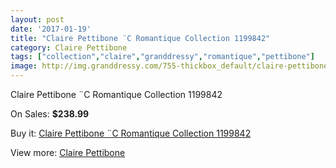```yaml
---
layout: post
date: '2017-01-19'
title: "Claire Pettibone ¨C Romantique Collection 1199842"
category: Claire Pettibone
tags: ["collection","claire","granddressy","romantique","pettibone"]
image: http://img.granddressy.com/755-thickbox_default/claire-pettibone-c-romantique-collection-1199842.jpg
---
```

Claire Pettibone ¨C Romantique Collection 1199842

On Sales: **$238.99**
<a href="https://www.granddressy.com/en/claire-pettibone/606-claire-pettibone-c-romantique-collection-1199842.html"><amp-img layout="responsive" width="600" height="600" src="//img.granddressy.com/755-thickbox_default/claire-pettibone-c-romantique-collection-1199842.jpg" alt="Claire Pettibone ¨C Romantique Collection 1199842 0" /></a>
<a href="https://www.granddressy.com/en/claire-pettibone/606-claire-pettibone-c-romantique-collection-1199842.html"><amp-img layout="responsive" width="600" height="600" src="//img.granddressy.com/756-thickbox_default/claire-pettibone-c-romantique-collection-1199842.jpg" alt="Claire Pettibone ¨C Romantique Collection 1199842 1" /></a>

Buy it: [Claire Pettibone ¨C Romantique Collection 1199842](https://www.granddressy.com/en/claire-pettibone/606-claire-pettibone-c-romantique-collection-1199842.html "Claire Pettibone ¨C Romantique Collection 1199842")

View more: [Claire Pettibone](https://www.granddressy.com/en/28-claire-pettibone "Claire Pettibone")